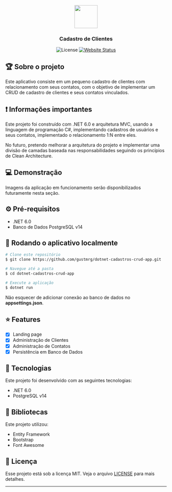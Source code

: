 <p align="center">
	<img 
    src="https://cdn.jsdelivr.net/gh/devicons/devicon/icons/dotnetcore/dotnetcore-original.svg" 
    width="72" 
    height="72" 
  />           
</p>

<h3 align="center">
  Cadastro de Clientes
</h3>

<div align="center">
	<img alt="License" src="https://img.shields.io/badge/license-MIT-%2304D361" />
	<a href="https://dotnet-cadastros-crud.herokuapp.com" target="_blank"><img alt="Website Status" src="https://img.shields.io/website?down_color=red&down_message=offline&up_color=success&up_message=online&url=https%3A%2F%2Fdotnet-cadastros-crud.herokuapp.com%2F" /></a>
</div>


## :trophy: Sobre o projeto

<p>Este aplicativo consiste em um pequeno cadastro de clientes com relacionamento com seus contatos, 
com o objetivo de implementar um CRUD de cadastro de clientes e seus contatos vinculados.
</p>

## :exclamation: Informações importantes

<p>Este projeto foi construído com .NET 6.0 e arquitetura MVC, usando a linguagem de programação C#, implementando cadastros de usuários e seus contatos, implementado o relacionamento 1:N entre eles.</p>

<p>No futuro, pretendo melhorar a arquitetura do projeto e implementar uma divisão de camadas baseada nas responsabilidades
seguindo os princípios de Clean Architecture.</p>

## :computer: Demonstração

<p>Imagens da aplicação em funcionamento serão disponibilizados futuramente nesta seção. </p>

## :gear: Pré-requisitos

- .NET 6.0
- Banco de Dados PostgreSQL v14

## :file_folder: Rodando o aplicativo localmente

```bash
# Clone este repositório
$ git clone https://github.com/gustmrg/dotnet-cadastros-crud-app.git

# Navegue até a pasta
$ cd dotnet-cadastros-crud-app

# Execute a aplicação
$ dotnet run
```

Não esquecer de adicionar conexão ao banco de dados no <b>appsettings.json</b>.

## :star: Features

- [x] Landing page
- [x] Administração de Clientes
- [x] Administração de Contatos
- [x] Persistência em Banco de Dados

## :rocket: Tecnologias

Este projeto foi desenvolvido com as seguintes tecnologias:

- .NET 6.0
- PostgreSQL v14

## :blue_book: Bibliotecas

Este projeto utilizou:

- Entity Framework
- Bootstrap
- Font Awesome

## :page_with_curl: Licença

Esse projeto está sob a licença MIT. Veja o arquivo [LICENSE](LICENSE.md) para mais detalhes.

---

